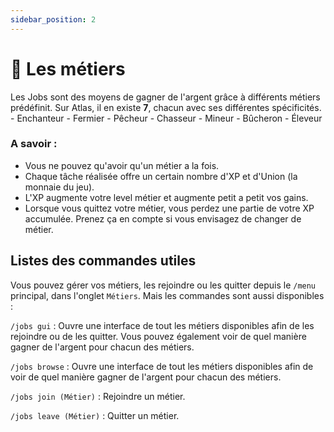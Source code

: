 ```yaml
---
sidebar_position: 2
---
```


# 👷 Les métiers


Les Jobs sont des moyens de gagner de l'argent grâce à différents métiers prédéfinit.
Sur Atlas, il en existe **7**, chacun avec ses différentes spécificités.
	- Enchanteur
	- Fermier
	- Pêcheur
	- Chasseur
	- Mineur
	- Bûcheron
	- Éleveur


### A savoir :
- Vous ne pouvez qu'avoir qu'un métier a la fois.
- Chaque tâche réalisée offre un certain nombre d'XP et d'Union (la monnaie du jeu).
- L'XP augmente votre level métier et augmente petit a petit vos gains.
- Lorsque vous quittez votre métier, vous perdez une partie de votre XP accumulée. Prenez ça en compte si vous envisagez de changer de métier.

## Listes des commandes utiles

Vous pouvez gérer vos métiers, les rejoindre ou les quitter depuis le `/menu` principal, dans l'onglet `Métiers`. Mais les commandes sont aussi disponibles :

`/jobs gui` : Ouvre une interface de tout les métiers disponibles afin de les rejoindre ou de les quitter.  Vous pouvez également voir de quel manière gagner de l'argent pour chacun des métiers.

`/jobs browse` :  Ouvre une interface de tout les métiers disponibles afin de voir de quel manière gagner de l'argent pour chacun des métiers.

`/jobs join (Métier)` : Rejoindre un métier.

`/jobs leave (Métier)` : Quitter un métier.